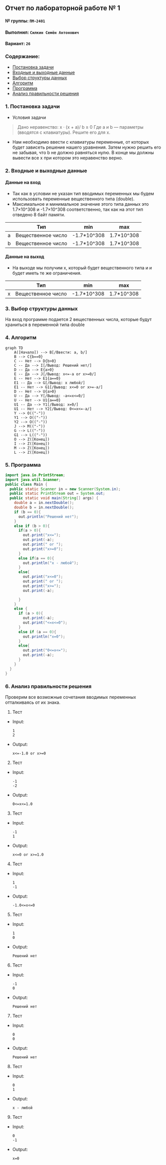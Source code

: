
## Отчет по лабораторной работе № 1

#### № группы: `ПМ-2401`

#### Выполнил: `Силкин Семён Антонович`

#### Вариант: `26`

### Cодержание:

- [Постановка задачи](#1-постановка-задачи)
- [Входные и выходные данные](#2-входные-и-выходные-данные)
- [Выбор структуры данных](#3-выбор-структуры-данных)
- [Алгоритм](#4-алгоритм)
- [Программа](#5-программа)
- [Анализ правильности решения](#6-анализ-правильности-решения)

### 1. Постановка задачи

- Условия задачи

> Дано неравенство:
x · (x + a)/ b ≥ 0
> Где a и b — параметры (вводятся с клавиатуры). Решите его для x.
- Нам необходимо ввести с клавиатуры переменные, от которых будет зависеть решение нашего уравнения. Затем нужно решить его не забывая, что b не должно равняться нулю. В конце мы должны вывести все х при котором это неравенство верно. 

### 2. Входные и выходные данные

#### Данные на вход

- Так как в условии не указан тип вводимых переменных мы будем использовать переменные вещественного типа (double).
- Максимальное и минимальное значение этого типа данных это 1.7×10^308 и -1.7×10^308 соответственно, так как на этот тип отведено 8 байт памяти.

|   | Тип                 | min         | max        |
|---|---------------------|-------------|------------|
| a | Вещественное число  | -1.7*10^308 | 1.7*10^308 |
| b | Вещественное число  | -1.7*10^308 | 1.7*10^308 |

#### Данные на выход

- На выходе мы получим x, который будет вещественного типа и и будет иметь те же ограничения.

|   | Тип                 | min         | max        |
|---|---------------------|-------------|------------|
| x | Вещественное число  | -1.7*10^308 | 1.7*10^308 |

### 3. Выбор структуры данных

На вход программе подается 2 вещественных числа, которые будут храниться в переменной типа double

### 4. Алгоритм

```mermaid
graph TD
    A([Начало]) --> B[/Ввести: a, b/]
    B --> C{b==0}
    C -- Нет --> D{b>0}
    C -- Да --> I[/Вывод: Решений нет/]
    D -- Да --> E{a>0}
    E -- Да --> J[/Вывод: x<=-a or x>=0/]
    E -- Нет --> E1{a==0}
    E1 -- Да --> G[/Вывод: x любой/]
    E1 -- Нет --> G1[/Вывод: x<=0 or x>=-a/]
    D -- Нет --> U{a>0}
    U -- Да --> Y[/Вывод: -a<=x<=0/]
    U -- Нет --> U1{a==0}
    U1 -- Да --> Y1[/Вывод: x=0/]
    U1 -- Нет --> Y2[/Вывод: 0<=x<=-a/]
    Y --> O(("-"))
    Y1 --> O(("-"))
    Y2 --> O(("-"))
    J --> M(("-"))
    G --> L(("-"))
    G1 --> L(("-"))
    O --> Z([Конец])
    I --> Z([Конец])
    M --> Z([Конец])
    L --> Z([Конец])
```


### 5. Программа

```java
import java.io.PrintStream;
import java.util.Scanner;
public class Main {
  public static Scanner in = new Scanner(System.in);
  public static PrintStream out = System.out;
  public static void main(String[] args) {
    double a = in.nextDouble();
    double b = in.nextDouble();
    if (b == 0){
      out.println("Решений нет");
    }
    else if (b > 0){
      if(a > 0){
        out.print("x<=");
        out.print(-a);
        out.print(" or ");
        out.print("x>=0");
      }
      else if(a == 0){
        out.println("x - любой");
      }
      else{
        out.print("x<=0");
        out.print(" or ");
        out.print("x>=");
        out.print(-a);

      }
    }
    else {
      if (a > 0){
        out.print(-a);
        out.print("<=x<=0");
      }
      else if (a == 0){
        out.println("x=0");
      }
      else{
        out.print("0<=x<=");
        out.print(-a);
      }
    }
  }
}
```

### 6. Анализ правильности решения

Проверим все возможные сочетания вводимых переменных отталкиваясь от их знака.
1. Тест

- Input:
    ```
    1
    2
    ```

- Output:
    ```
    x<=-1.0 or x>=0
    ```

2. Тест

- Input:
    ```
    -1
    -2
    ```

- Output:
    ```
    0<=x<=1.0
    ```

3. Тест

- Input:
    ```
    -1
    1
    ```

- Output:
    ```
    x<=0 or x>=1.0
    ```
4. Тест

- Input:
    ```
    1
    -1
    ```

- Output:
    ```
    -1.0<=x<=0
    ```
5. Тест

- Input:
    ```
    1
    0
    ```

- Output:
    ```
    Решений нет
    ```
6. Тест

- Input:
    ```
    -1
    0
    ```

- Output:
    ```
    Решений нет
    ```
7. Тест

- Input:
    ```
    0
    0
    ```

- Output:
    ```
    Решений нет
    ```
8. Тест

- Input:
    ```
    0
    1
    ```

- Output:
    ```
    x - любой
    ```
9. Тест

- Input:
    ```
    0
    -1
    ```

- Output:
    ```
    x=0
    ```
